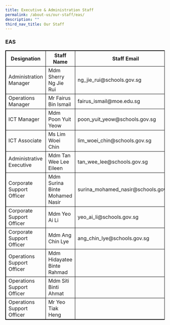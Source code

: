 ```yaml
---
title: Executive & Administration Staff
permalink: /about-us/our-staff/eas/
description: ""
third_nav_title: Our Staff
---
```

### EAS
<table style="border: 1px solid black" class="tg">
<thead>
  <tr style="border: 1px solid black">
    <th style="border: 1px solid black" class="tg-e14l">Designation</th>
    <th style="border: 1px solid black" class="tg-e14l">Staff Name</th>
    <th style="border: 1px solid black" class="tg-e14l">Staff Email</th>
  </tr>
</thead>
<tbody>
  <tr>
    <td style="border: 1px solid black" class="tg-1wig">Administration Manager</td>
    <td style="border: 1px solid black" class="tg-cly1">Mdm Sherry Ng Jie Rui</td>
    <td style="border: 1px solid black" class="tg-cly1">ng_jie_rui@schools.gov.sg</td>
  </tr>
  <tr>
    <td style="border: 1px solid black" class="tg-1wig">Operations Manager</td>
    <td style="border: 1px solid black" class="tg-cly1">Mr Fairus Bin Ismail</td>
    <td style="border: 1px solid black" class="tg-cly1">fairus_ismail@moe.edu.sg <br></td>
  </tr>
  <tr>
    <td style="border: 1px solid black" class="tg-1wig">ICT Manager<br></td>
    <td style="border: 1px solid black" class="tg-cly1">Mdm Poon Yuit Yeow<br></td>
    <td style="border: 1px solid black" class="tg-cly1">poon_yuit_yeow@schools.gov.sg<br></td>
  </tr>
  <tr>
    <td style="border: 1px solid black" class="tg-1wig">ICT Associate<br></td>
    <td style="border: 1px solid black" class="tg-cly1">Ms Lim Woei Chin<br></td>
    <td style="border: 1px solid black" class="tg-cly1">lim_woei_chin@schools.gov.sg<br></td>
  </tr>
  <tr>
    <td style="border: 1px solid black" class="tg-1wig">Administrative Executive<br></td>
    <td style="border: 1px solid black" class="tg-cly1">Mdm Tan Wee Lee Eileen</td>
    <td style="border: 1px solid black" class="tg-cly1">tan_wee_lee@schools.gov.sg</td>
  </tr>
  <tr>
    <td style="border: 1px solid black" class="tg-1wig">Corporate Support Officer</td>
    <td style="border: 1px solid black" class="tg-cly1">Mdm Surina Binte Mohamed Nasir</td>
    <td style="border: 1px solid black" class="tg-cly1">surina_mohamed_nasir@schools.gov.sg</td>
  </tr>
  <tr>
    <td style="border: 1px solid black" class="tg-1wig">Corporate Support Officer</td>
    <td style="border: 1px solid black" class="tg-cly1">Mdm Yeo Ai Li</td>
    <td style="border: 1px solid black" class="tg-cly1">yeo_ai_li@schools.gov.sg<br></td>
 </tr>
  <tr>
    <td style="border: 1px solid black" class="tg-1wig">Corporate Support Officer</td>
    <td style="border: 1px solid black" class="tg-cly1">Mdm Ang Chin Lye</td>
    <td style="border: 1px solid black" class="tg-cly1"> ang_chin_lye@schools.gov.sg<br></td>
  </tr>
  <tr>
  </tr>
  <tr>
    <td style="border: 1px solid black" class="tg-1wig">Operations Support Officer<br></td>
    <td style="border: 1px solid black" class="tg-cly1">Mdm Hidayatee Binte Rahmad</td>
    <td style="border: 1px solid black" class="tg-nrix"></td>
  </tr>
  <tr>
    <td style="border: 1px solid black" class="tg-1wig">Operations Support Officer<br></td>
    <td style="border: 1px solid black" class="tg-cly1">Mdm Siti Binti Ahmat</td>
    <td style="border: 1px solid black" class="tg-nrix"></td>
  </tr>
  <tr>
    <td style="border: 1px solid black" class="tg-1wig">Operations Support Officer<br></td>
    <td style="border: 1px solid black" class="tg-cly1">Mr Yeo Tiak Heng</td>
    <td style="border: 1px solid black" class="tg-nrix"></td>
  </tr>
</tbody>
</table><br>